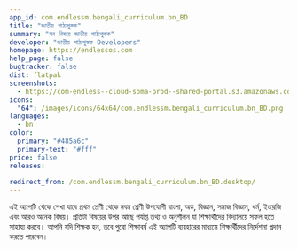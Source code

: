 ```yaml
---
app_id: com.endlessm.bengali_curriculum.bn_BD
title: "জাতীয় পাঠ্যপুস্তক"
summary: "সব বিষয়ে জাতীয় পাঠ্যপুস্তক"
developer: "জাতীয় পাঠ্যপুস্তক Developers"
homepage: https://endlessos.com
help_page: false
bugtracker: false
dist: flatpak
screenshots:
  - https://com-endless--cloud-soma-prod--shared-portal.s3.amazonaws.com/apps.308.screenshots.a13de1ac-12b7-4c0e-a91a-bb53cbe6d1ca_201810240022994848.png
icons:
  "64": /images/icons/64x64/com.endlessm.bengali_curriculum.bn_BD.png
languages:
  - bn
color:
  primary: "#485a6c"
  primary-text: "#fff"
price: false
releases:

redirect_from: /com.endlessm.bengali_curriculum.bn_BD.desktop/
---
```


<p>এই অ্যাপটি থেকে শেখা যাবে প্রথম শ্রেণী থেকে নবম শ্রেণী উপযোগী বাংলা, অঙ্ক, বিজ্ঞান, সমাজ বিজ্ঞান, ধর্ম, ইংরেজি এবং আরও অনেক বিষয়। প্রতিটা বিষয়ের উপর আছে পর্যাপ্ত তথ্য ও অনুশীলন যা শিক্ষার্থীদের বিদ্যালয়ে সফল হতে সাহায্য করবে। আপনি যদি শিক্ষক হন, তবে পুরো শিক্ষাবর্ষ এই অ্যাপটি ব্যবহারের মাধ্যমে শিক্ষার্থীদের নির্দেশনা প্রদান করতে পারবেন।</p>